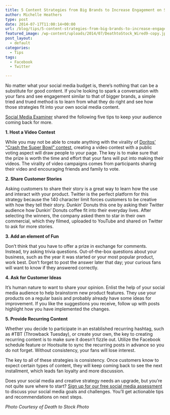 ```yaml
---
title: 5 Content Strategies from Big Brands to Increase Engagement on Social Media
author: Michelle Heathers
type: post
date: 2014-07-17T11:00:14+00:00
url: /blog/tips/5-content-strategies-from-big-brands-to-increase-engagement-on-social-media
featured_image: /wp-content/uploads/2014/07/DeathtoStock_Wired9-copy.jpg
post_layout:
  - default
categories:
  - Tips
tags:
  - Facebook
  - Twitter

---
```

No matter what your social media budget is, there’s nothing that can be a substitute for good content. If you’re looking to spark a conversation with your fans and see engagement similar to that of bigger brands, a simple tried and trued method is to learn from what they do right and see how those strategies fit into your own social media content.

[Social Media Examiner][1] shared the following five tips to keep your audience coming back for more.

**1. Host a Video Contest**

While you may not be able to create anything with the virality of [Doritos’ “Crash the Super Bowl” contest][2], creating a video contest with a public voting aspect will draw people to your page. The key is to make sure that the prize is worth the time and effort that your fans will put into making their videos. The virality of video campaigns comes from participants sharing their video and encouraging friends and family to vote.

**2. Share Customer Stories**

Asking customers to share their story is a great way to learn how the use and interact with your product. Twitter is the perfect platform for this strategy because the 140 character limit forces customers to be creative with how they tell their story. Dunkin’ Donuts this one by asking their Twitter audience how Dunkin’ Donuts coffee fit into their everyday lives. After selecting the winners, the company asked them to star in their own commercial, which they filmed, uploaded to YouTube and shared on Twitter to ask for more stories.

**3. Add an element of Fun**

Don’t think that you have to offer a prize in exchange for comments. Instead, try asking trivia questions. Out-of-the-box questions about your business, such as the year it was started or your most popular product, work best. Don’t forget to post the answer later that day; your curious fans will want to know if they answered correctly.

**4. Ask for Customer Ideas**

It’s human nature to want to share your opinion. Enlist the help of your social media audience to help brainstorm new product features. They use your products on a regular basis and probably already have some ideas for improvement. If you like the suggestions you receive, follow up with posts highlight how you have implemented the changes.

**5. Provide Recurring Content**

Whether you decide to participate in an established recurring hashtag, such as #TBT (Throwback Tuesday), or create your own, the key to creating recurring content is to make sure it doesn’t fizzle out. Utilize the Facebook schedule feature or Hootsuite to sync the recurring posts in advance so you do not forget. Without consistency, your fans will lose interest.

The key to all of these strategies is consistency. Once customers know to expect certain types of content, they will keep coming back to see the next installment, which leads fan loyalty and more discussion.

Does your social media and creative strategy needs an upgrade, but you’re not quite sure where to start? [Sign up for our free social media assessment][3] to discuss your social media goals and challenges. You’ll get actionable tips and recommendations on next steps.

_Photo Courtesy of Death to Stock Photo_

 [1]: http://www.socialmediaexaminer.com/social-media-audiences-engaged/
 [2]: http://www.adweek.com/news/technology/frito-lay-likes-data-doritos-crash-super-bowl-147127
 [3]: http://localhost/brandglue/old-website/free-assessment
